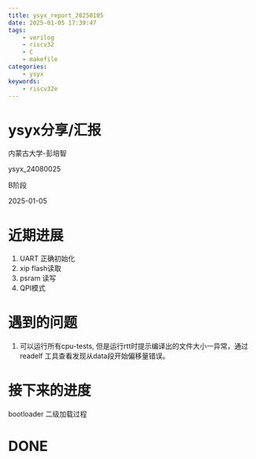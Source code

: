 ```yaml
---
title: ysyx_report_20250105
date: 2025-01-05 17:39:47
tags:
    - verilog
    - riscv32
    - C
    - makefile
categories:
    - ysyx
keywords:
    - riscv32e
---
```


# ysyx分享/汇报
内蒙古大学-彭培智

ysyx_24080025

B阶段

2025-01-05

# 近期进展

1. UART 正确初始化
2. xip flash读取
3. psram 读写
4. QPI模式

# 遇到的问题
1. 可以运行所有cpu-tests, 但是运行rtt时提示编译出的文件大小一异常，通过readelf 工具查看发现从data段开始偏移量错误。


# 接下来的进度
bootloader 二级加载过程

# DONE

